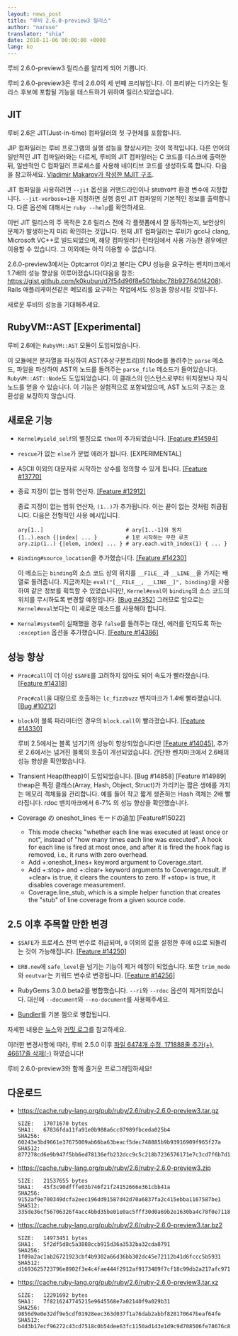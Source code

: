 ```yaml
---
layout: news_post
title: "루비 2.6.0-preview3 릴리스"
author: "naruse"
translator: "shia"
date: 2018-11-06 00:00:00 +0000
lang: ko
---
```


루비 2.6.0-preview3 릴리스를 알리게 되어 기쁩니다.

루비 2.6.0-preview3은 루비 2.6.0의 세 번째 프리뷰입니다.
이 프리뷰는 다가오는 릴리스 후보에 포함될 기능을 테스트하기 위하여 릴리스되었습니다.

## JIT

루비 2.6은 JIT(Just-in-time) 컴파일러의 첫 구현체를 포함합니다.

JIP 컴파일러는 루비 프로그램의 실행 성능을 향상시키는 것이 목적입니다.
다른 언어의 일반적인 JIT 컴파일러와는 다르게, 루비의 JIT 컴파일러는 C 코드를 디스크에 출력한 뒤, 일반적인 C 컴파일러 프로세스를 사용해 네이티브 코드를 생성하도록 합니다.
다음을 참고하세요. [Vladimir Makarov가 작성한 MJIT 구조](https://github.com/vnmakarov/ruby/tree/rtl_mjit_branch#mjit-organization).

JIT 컴파일을 사용하려면 `--jit` 옵션을 커맨드라인이나 `$RUBYOPT` 환경 변수에 지정합니다.
`--jit-verbose=1`을 지정하면 실행 중인 JIT 컴파일의 기본적인 정보를 출력합니다. 다른 옵션에 대해서는 `ruby --help`를 확인하세요.

이번 JIT 릴리스의 주 목적은 2.6 릴리스 전에 각 플랫폼에서 잘 동작하는지, 보안상의 문제가 발생하는지 미리 확인하는 것입니다.
현재 JIT 컴파일러는 루비가 gcc나 clang, Microsoft VC++로 빌드되었으며, 해당 컴파일러가 런타임에서 사용 가능한 경우에만 이용할 수 있습니다. 그 이외에는 아직 이용할 수 없습니다.

2.6.0-preview3에서는 Optcarrot 이라고 불리는 CPU 성능을 요구하는 벤치마크에서 1.7배의 성능 향상을 이루어졌습니다(다음을 참조: https://gist.github.com/k0kubun/d7f54d96f8e501bbbc78b927640f4208). Rails 애플리케이션같은 메모리를 요구하는 작업에서도 성능을 향상시킬 것입니다.

새로운 루비의 성능을 기대해주세요.

## RubyVM::AST [Experimental]

루비 2.6에는 `RubyVM::AST` 모듈이 도입되었습니다.

이 모듈에은 문자열을 파싱하여 AST(추상구문트리)의 Node를 돌려주는 `parse` 메소드, 파일을 파싱하여 AST의 노드를 돌려주는 `parse_file` 메소드가 들어있습니다.
`RubyVM::AST::Node`도 도입되었습니다. 이 클래스의 인스턴스로부터 위치정보나 자식 노드를 얻을 수 있습니다. 이 기능은 실험적으로 포함되었으며, AST 노드의 구조는 호환성을 보장하지 않습니다.

## 새로운 기능

* `Kernel#yield_self`의 별칭으로 `then`이 추가되었습니다. [[Feature #14594]](https://bugs.ruby-lang.org/issues/14594)

* `rescue`가 없는 `else`가 문법 에러가 됩니다. [EXPERIMENTAL]

* ASCII 이외의 대문자로 시작하는 상수를 정의할 수 있게 됩니다. [[Feature #13770]](https://bugs.ruby-lang.org/issues/13770)

* 종료 지정이 없는 범위 연산자. [[Feature #12912]](https://bugs.ruby-lang.org/issues/12912)

  종료 지정이 없는 범위 연산자, `(1..)`가 추가됩니다. 이는 끝이 없는 것처럼 취급됩니다. 다음은 전형적인 사용 예시입니다.

      ary[1..]                          # ary[1..-1]와 동치
      (1..).each {|index| ... }         # 1로 시작하는 무한 루프
      ary.zip(1..) {|elem, index| ... } # ary.each.with_index(1) { ... }

* `Binding#source_location`을 추가했습니다. [[Feature #14230]](https://bugs.ruby-lang.org/issues/14230)

  이 메소드는 `binding`의 소스 코드 상의 위치를 `__FILE__`과 `__LINE__`을 가지는 배열로 돌려줍니다. 지금까지는 `eval("[__FILE__, __LINE__]", binding)`을 사용하여 같은 정보를 획득할 수 있었습니다만, `Kernel#eval`이 `binding`의 소스 코드의 위치를 무시하도록 변경할 예정입니다. [[Bug #4352]](https://bugs.ruby-lang.org/issues/4352) 그러므로 앞으로는 `Kernel#eval`보다는 이 새로운 메소드를 사용해야 합니다.

* `Kernal#system`이 실패했을 경우 `false`를 돌려주는 대신, 에러를 던지도록 하는 `:exception` 옵션을 추가했습니다. [[Feature #14386]](https://bugs.ruby-lang.org/issues/14386)

## 성능 향상

* `Proc#call`이 더 이상 `$SAFE`를 고려하지 않아도 되어 속도가 빨라졌습니다.
  [[Feature #14318]](https://bugs.ruby-lang.org/issues/14318)

  `Proc#call`을 대량으로 호출하는 `lc_fizzbuzz` 벤치마크가 1.4배 빨라졌습니다.
  [[Bug #10212]](https://bugs.ruby-lang.org/issues/10212)

* `block`이 블록 파라미터인 경우의 `block.call`이 빨라졌습니다. [[Feature #14330]](https://bugs.ruby-lang.org/issues/14330)

  루비 2.5에서는 블록 넘기기의 성능이 향상되었습니다만 [[Feature #14045]](https://bugs.ruby-lang.org/issues/14045),
  추가로 2.6에서는 넘겨진 블록의 호출이 개선되었습니다.
  간단한 벤치마크에서 2.6배의 성능 향상을 확인했습니다.

* Transient Heap(theap)이 도입되었습니다. [Bug #14858] [Feature #14989]
  theap은 특정 클래스(Array, Hash, Object, Struct)가 가리키는 짧은 생애를
  가지는 메모리 객체들을 관리합니다. 예를 들어 작고 짧게 생존하는 Hash 객체는
  2배 빨라집니다. rdoc 벤치마크에서 6-7% 의 성능 향상을 확인했습니다.

* Coverage の oneshot_lines モードの追加 [Feature#15022]
  * This mode checks "whether each line was executed at least once or not", instead of "how many times each line was executed".  A hook for each line is fired at most once, and after it is fired the hook flag is removed, i.e., it runs with zero overhead.
  * Add +:oneshot_lines+ keyword argument to Coverage.start.
  * Add +:stop+ and +:clear+ keyword arguments to Coverage.result. If +clear+ is true, it clears the counters to zero.  If +stop+ is true, it disables coverage measurement.
  * Coverage.line_stub, which is a simple helper function that creates the "stub" of line coverage from a given source code.

## 2.5 이후 주목할 만한 변경

* `$SAFE`가 프로세스 전역 변수로 취급되며, `0` 이외의 값을 설정한 후에 `0`으로 되돌리는 것이 가능해집니다. [[Feature #14250]](https://bugs.ruby-lang.org/issues/14250)

* `ERB.new`에 `safe_level`을 넘기는 기능이 제거 예정이 되었습니다. 또한 `trim_mode`와 `eoutvar`는 키워드 변수로 변경됩니다. [[Feature #14256]](https://bugs.ruby-lang.org/issues/14256)

* RubyGems 3.0.0.beta2를 병합했습니다. `--ri`와 `--rdoc` 옵션이 제거되었습니다. 대신에 `--document`와 `--no-document`를 사용해주세요.

* [Bundler](https://github.com/bundler/bundler)를 기본 젬으로 병합됩니다.

자세한 내용은 [뉴스](https://github.com/ruby/ruby/blob/v2_6_0_preview3/NEWS)와
[커밋 로그](https://github.com/ruby/ruby/compare/v2_5_0...v2_6_0_preview3)를 참고하세요.

이러한 변경사항에 따라,
루비 2.5.0 이후 [파일 6474개 수정, 171888줄 추가(+), 46617줄 삭제(-)](https://github.com/ruby/ruby/compare/v2_5_0...v2_6_0_preview3)
하였습니다!

루비 2.6.0-preview3와 함께 즐거운 프로그래밍하세요!

## 다운로드

* <https://cache.ruby-lang.org/pub/ruby/2.6/ruby-2.6.0-preview3.tar.gz>

      SIZE:   17071670 bytes
      SHA1:   67836fda11fa91e0b988a6cc07989fbceda025b4
      SHA256: 60243e3bd9661e37675009ab66ba63beacf5dec748885b9b93916909f965f27a
      SHA512: 877278cd6e9b947f5bb6ed78136efb232dcc9c5c218b7236576171e7c3cd7f6b7d10d07d8402014a14aba1fcd1913a4370f0725c561ead41d8a3fe92029f7f76

* <https://cache.ruby-lang.org/pub/ruby/2.6/ruby-2.6.0-preview3.zip>

      SIZE:   21537655 bytes
      SHA1:   45f3c90dfffe03b746f21f24152666e361cbb41a
      SHA256: 9152af9e700349dcfa2eec196dd91587d42d70a6837fa2c415ebba1167587be1
      SHA512: 335de36cf56706326f4acc4bbd35be01e0ac5fff30d0a69b2e1630ba4c78f0e711822d1623d0099a517c824b154917d2f60be192dfb143a422cf1d17b38e1183

* <https://cache.ruby-lang.org/pub/ruby/2.6/ruby-2.6.0-preview3.tar.bz2>

      SIZE:   14973451 bytes
      SHA1:   5f2df5d8c5a3888ccb915d36a3532ba32cda8791
      SHA256: 1f09a2ac1ab26721923cbf4b9302a66d36bb302dc45e72112b41d6fccc5b5931
      SHA512: d1693625723796e8902f3e4c4fae444f2912af9173489f7cf18c99db2a217afc971b082fce7089e39f8edd54d762d2b4e72843c8306ed29b05ccb15ac03dbb5b

* <https://cache.ruby-lang.org/pub/ruby/2.6/ruby-2.6.0-preview3.tar.xz>

      SIZE:   12291692 bytes
      SHA1:   7f8216247745215e9645568e7a02140f9a029b31
      SHA256: 9856d9e0e32df9e5cdf01928eec363d037f1a76dab2abbf828170647beaf64fe
      SHA512: b4d3b17ecf96272c43cd7518c0b54dee63fc1150ad143e1d9c9d708506fe78676c80eb96cc47b8d46d1128bd483a53f16c944963a03d1f99f00131b74714df7b
